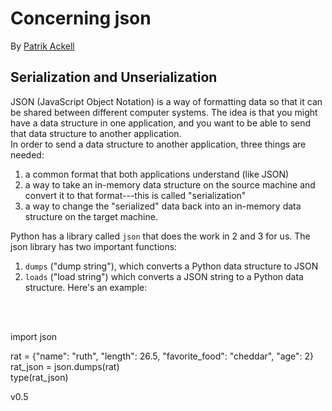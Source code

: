 
# Concerning json

By [Patrik Ackell](https://iot-dude.github.io/)

## Serialization and Unserialization
JSON (JavaScript Object Notation) is a way of formatting data so that it can be shared between different computer systems. 
The idea is that you might have a data structure in one application, and you want to be able to send that data structure to another application. 
<br>
In order to send a data structure to another application, three things are needed: 
1. a common format that both applications understand (like JSON)
2. a way to take an in-memory data structure on the source machine and convert it to that format---this is called "serialization"
3. a way to change the "serialized" data back into an in-memory data structure on the target machine.

Python has a library called `json` that does the work in 2 and 3 for us. The json library has two important functions: 
1. `dumps` ("dump string"), which converts a Python data structure to JSON
2. `loads` ("load string") which converts a JSON string to a Python data structure. Here's an example:


<br>
<br>

import json

rat = {"name": "ruth", "length": 26.5, "favorite_food": "cheddar", "age": 2}
<br>
rat_json = json.dumps(rat)
<br>
type(rat_json)



v0.5
